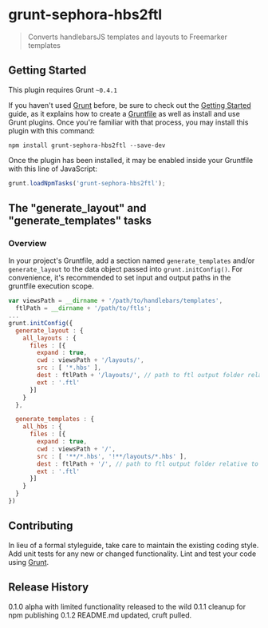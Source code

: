 # grunt-sephora-hbs2ftl

> Converts handlebarsJS templates and layouts to Freemarker templates

## Getting Started
This plugin requires Grunt `~0.4.1`

If you haven't used [Grunt](http://gruntjs.com/) before, be sure to check out the [Getting Started](http://gruntjs.com/getting-started) guide, as it explains how to create a [Gruntfile](http://gruntjs.com/sample-gruntfile) as well as install and use Grunt plugins. Once you're familiar with that process, you may install this plugin with this command:

```shell
npm install grunt-sephora-hbs2ftl --save-dev
```

Once the plugin has been installed, it may be enabled inside your Gruntfile with this line of JavaScript:

```js
grunt.loadNpmTasks('grunt-sephora-hbs2ftl');
```

## The "generate_layout" and "generate_templates" tasks

### Overview
In your project's Gruntfile, add a section named `generate_templates` and/or `generate_layout` to the data object passed into `grunt.initConfig()`.
For convenience, it's recommended to set input and output paths in the gruntfile execution scope.


```js
var viewsPath = __dirname + '/path/to/handlebars/templates',
  ftlPath = __dirname + '/path/to/ftls';
...
grunt.initConfig({
  generate_layout : {
    all_layouts : {
      files : [{
        expand : true,
        cwd : viewsPath + '/layouts/',
        src : [ '*.hbs' ],
        dest : ftlPath + '/layouts/', // path to ftl output folder relative to this Gruntfile.js
        ext : '.ftl'
      }]
    }
  },

  generate_templates : {
    all_hbs : {
      files : [{
        expand : true,
        cwd : viewsPath + '/',
        src : [ '**/*.hbs', '!**/layouts/*.hbs' ],
        dest : ftlPath + '/', // path to ftl output folder relative to this Gruntfile.js
        ext : '.ftl'
      }]
    }
  }
})
```

## Contributing
In lieu of a formal styleguide, take care to maintain the existing coding style. Add unit tests for any new or changed functionality. Lint and test your code using [Grunt](http://gruntjs.com/).

## Release History
0.1.0 alpha with limited functionality released to the wild
0.1.1 cleanup for npm publishing
0.1.2 README.md updated, cruft pulled.
